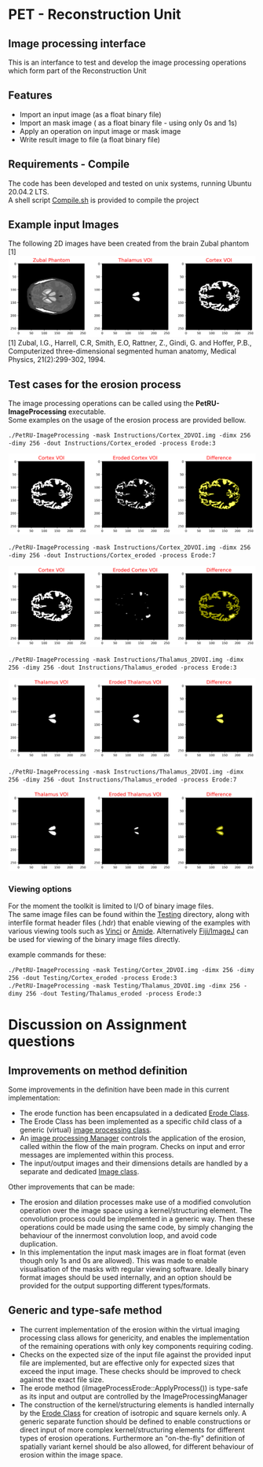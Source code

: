 # PET - Reconstruction Unit
## Image processing interface

This is an interfance to test and develop the image processing operations which form part of the Reconstruction Unit

## Features
- Import an input image (as a float binary file)
- Import an mask image ( as a float binary file - using only 0s and 1s)
- Apply an operation on input image or mask image
- Write result image to file (a float binary file)

## Requirements - Compile
The code has been developed and tested on unix systems, running Ubuntu 20.04.2 LTS.\
A shell script [Compile.sh](Compile.sh) is provided to compile the project

## Example input Images
The following 2D images have been created from the brain Zubal phantom [1]
![Screenshot](Instructions/Input_Images.png)
[1] Zubal, I.G., Harrell, C.R, Smith, E.O, Rattner, Z., Gindi, G. and Hoffer, P.B., Computerized three-dimensional segmented human anatomy, Medical Physics, 21(2):299-302, 1994.

## Test cases for the erosion process
The image processing operations can be called using the **PetRU-ImageProcessing** executable.\
Some examples on the usage of the erosion process are provided bellow.

```console
./PetRU-ImageProcessing -mask Instructions/Cortex_2DVOI.img -dimx 256 -dimy 256 -dout Instructions/Cortex_eroded -process Erode:3
```
![Screenshot](Instructions/Cortex_example_k3.png)

```console
./PetRU-ImageProcessing -mask Instructions/Cortex_2DVOI.img -dimx 256 -dimy 256 -dout Instructions/Cortex_eroded -process Erode:7
```
![Screenshot](Instructions/Cortex_example_k7.png)

```console
./PetRU-ImageProcessing -mask Instructions/Thalamus_2DVOI.img -dimx 256 -dimy 256 -dout Instructions/Thalamus_eroded -process Erode:3
```
![Screenshot](Instructions/Thalamus_example_k3.png)

```console
./PetRU-ImageProcessing -mask Instructions/Thalamus_2DVOI.img -dimx 256 -dimy 256 -dout Instructions/Thalamus_eroded -process Erode:7
```
![Screenshot](Instructions/Thalamus_example_k7.png)

### Viewing options
For the moment the toolkit is limited to I/O of binary image files.\
The same image files can be found within the [Testing](Testing) directory, along with interfile format header 
files (.hdr) that enable viewing of the examples with various viewing tools 
such as [Vinci](http://www.nf.mpg.de/vinci3/doc/vinci-about.html) or [Amide](http://amide.sourceforge.net).
Alternatively [Fiji/ImageJ](https://imagej.net/software/fiji) can be used for viewing of the binary image files directly.

example commands for these:
```console
./PetRU-ImageProcessing -mask Testing/Cortex_2DVOI.img -dimx 256 -dimy 256 -dout Testing/Cortex_eroded -process Erode:3
./PetRU-ImageProcessing -mask Testing/Thalamus_2DVOI.img -dimx 256 -dimy 256 -dout Testing/Thalamus_eroded -process Erode:3
```

# Discussion on Assignment questions
## Improvements on method definition
Some improvements in the definition have been made in this current implementation:
* The erode function has been encapsulated in a dedicated [Erode Class](./src/iImageProcessErode.cc).
* The Erode Class has been implemented as a specific child class of a generic (virtual) [image processing class](./src/vImageProcess.cc).
* An [image processing Manager](./src/ImageProcessingManager.cc) controls the application of the erosion, called within the flow of the main program. Checks on input and error messages are implemented within this process.
* The input/output images and their dimensions details are handled by a separate and dedicated [Image class](./src/ImageSpace.cc). 

Other improvements that can be made:
* The erosion and dilation processes make use of a modified convolution operation over the image space using a kernel/structuring element. The convolution process could be implemented in a generic way. Then these operations could be made using the same code, by simply changing the behaviour of the innermost convolution loop, and avoid code duplication.
* In this implementation the input mask images are in float format (even though only 1s and 0s are allowed). This was made to enable visualisation of the masks with regular viewing software. Ideally binary format images should be used internally, and an option should be provided for the output supporting different types/formats.
## Generic and type-safe method
* The current implementation of the erosion within the virtual imaging processing class allows for genericity, and enables the implementation of the remaining operations with only key components requiring coding. 
* Checks on the expected size of the input file against the provided input file are implemented, but are effective only for expected sizes that exceed the input image. These checks should be improved to check against the exact file size.
* The erode method (iImageProcessErode::ApplyProcess()) is type-safe as its input and output are controlled by the ImageProcessingManager
* The construction of the kernel/structuring elements is handled internally by the [Erode Class](./src/iImageProcessErode.cc) for creation of isotropic and square kernels only. A generic separate function should be defined to enable constructions or direct input of more complex kernel/structuring elements for different types of erosion operations. Furthermore an "on-the-fly" definition of spatially variant kernel should be also allowed, for different behaviour of erosion within the image space.
